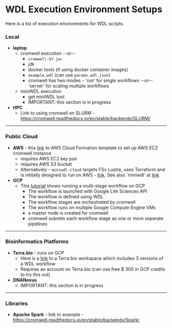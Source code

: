 # WDL Execution Environment Setups

Here is a list of execution environments for WDL scripts.  

### Local
- **laptop**
  - cromwell execution --or--
    - `cromwell-XY.jar`
    - jdk
    - docker tools (if using docker container images)
    - `example.wdl` (can use `params.wdl.json`)
    - cromwell has two modes - 'run' for single workflows --or-- 'server' for scaling multiple workflows
  - miniWDL execution
    - get miniWDL tool
    - IMPORTANT: this section is in progress
- **HPC**
    - Link to using cromwell on SLURM - https://cromwell.readthedocs.io/en/stable/backends/SLURM/
---

### Public Cloud
- **AWS** - this [link](https://docs.opendata.aws/genomics-workflows/quick-start/) to AWS Cloud Formation template to set up AWS EC2 cromwell instance
  - requires AWS EC2 key pair
  - requires AWS S3 bucket
  - Alternatively - `miniwdl-cloud` targets FSx Lustre, uses Terraform and is intitally designed to run on AWS - [link](https://github.com/mlin/miniwdl-cloud). See also `miniwdl' at [link](https://github.com/chanzuckerberg/miniwdl)
- **GCP**
  - This [tutorial](https://wdl-runner.readthedocs.io/en/latest/GettingStarted/TutorialOverview/#tutorial-scenario) shows running a multi-stage workflow on GCP
      - The workflow is launched with Google Life Sciences API
      - The workflow is defined using WDL
      - The workflow stages are orchestrated by cromwell
      - The workflow runs on multiple Google Compute Engine VMs
      - a master node is created for cromwell
      - cromwell submits each workflow stage as one or more separate pipelines
      
---      

### Bioinformatics Platforms 
- **Terra.bio** - runs on GCP
  - Here is a [link](https://app.terra.bio/#workspaces/fc-product-demo/Terra-Workflows-Quickstart) to a Terra.bio workspace which includes 3 versions of a WDL workflow
  - Requires an account on Terra.bio (can use free $ 300 in GCP credits to try this out)
 - **DNANexus**
    - IMPORTANT: this section is in progress
    
---

 ### Libraries
  - **Apache Spark** - link to example - https://cromwell.readthedocs.io/en/stable/backends/Spark/
